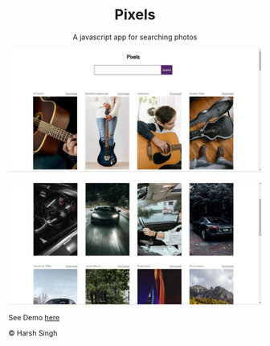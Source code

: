 <h1 align="center">Pixels</h1>
<p align="center">A javascript app for searching photos</p>

<p align="center">
<img src="images/ss1.jpg" alt="ss1" />
&nbsp;
<img src="images/ss2.jpg" alt="ss2" />
</p>

<p>See Demo <a href="https://pixels-hs.netilfy.app">here</a>



<p>&copy; Harsh Singh</p>
